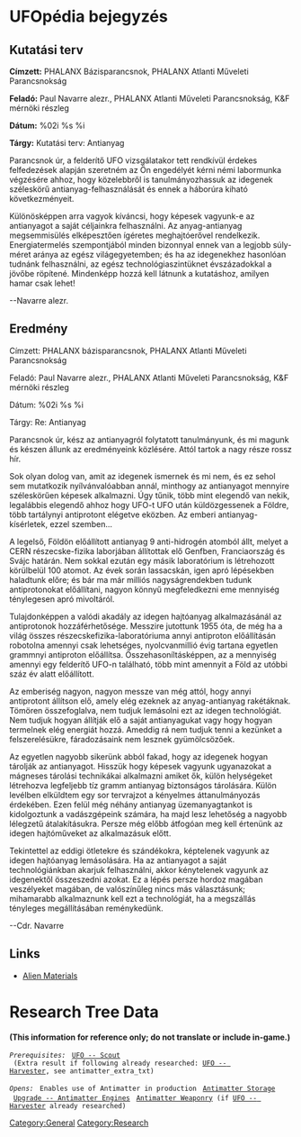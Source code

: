 # UFOpédia bejegyzés

## Kutatási terv

**Címzett:** PHALANX Bázisparancsnok, PHALANX Atlanti Műveleti
Parancsnokság

**Feladó:** Paul Navarre alezr., PHALANX Atlanti Műveleti Parancsnokság,
K&F mérnöki részleg

**Dátum:** %02i %s %i

**Tárgy:** Kutatási terv: Antianyag

Parancsnok úr, a felderítő UFO vizsgálatakor tett rendkívül érdekes
felfedezések alapján szeretném az Ön engedélyét kérni némi labormunka
végzésére ahhoz, hogy közelebbről is tanulmányozhassuk az idegenek
széleskörű antianyag-felhasználását és ennek a háborúra kiható
következményeit.

Különösképpen arra vagyok kíváncsi, hogy képesek vagyunk-e az
antianyagot a saját céljainkra felhasználni. Az anyag-antianyag
megsemmisülés elképesztően ígéretes meghajtóerővel rendelkezik.
Energiatermelés szempontjából minden bizonnyal ennek van a legjobb
súly-méret aránya az egész világegyetemben; és ha az idegenekhez
hasonlóan tudnánk felhasználni, az egész technológiaszintüknet
évszázadokkal a jövőbe röpítené. Mindenképp hozzá kell látnunk a
kutatáshoz, amilyen hamar csak lehet!

--Navarre alezr.

## Eredmény

Címzett: PHALANX bázisparancsnok, PHALANX Atlanti Műveleti Parancsnokság

Feladó: Paul Navarre alezr., PHALANX Atlanti Műveleti Parancsnokság, K&F
mérnöki részleg

Dátum: %02i %s %i

Tárgy: Re: Antianyag

Parancsnok úr, kész az antianyagról folytatott tanulmányunk, és mi
magunk és készen állunk az eredményeink közlésére. Attól tartok a nagy
része rossz hír.

Sok olyan dolog van, amit az idegenek ismernek és mi nem, és ez sehol
sem mutatkozik nyílvánvalóabban annál, minthogy az antianyagot mennyire
széleskörűen képesek alkalmazni. Úgy tűnik, több mint elegendő van
nekik, legalábbis elegendő ahhoz hogy UFO-t UFO után küldözgessenek a
Földre, több tartálynyi antiprotont elégetve eközben. Az emberi
antianyag-kísérletek, ezzel szemben...

A legelső, Földön előállított antianyag 9 anti-hidrogén atomból állt,
melyet a CERN részecske-fizika laborjában állítottak elő Genfben,
Franciaország és Svájc határán. Nem sokkal ezután egy másik laboratórium
is létrehozott körülbelül 100 atomot. Az évek során lassacskán, igen
apró lépésekben haladtunk előre; és bár ma már milliós nagyságrendekben
tudunk antiprotonokat előállítani, nagyon könnyű megfeledkezni eme
mennyiség ténylegesen apró mivoltáról.

Tulajdonképpen a valódi akadály az idegen hajtóanyag alkalmazásánál az
antiprotonok hozzáférhetősége. Messzire jutottunk 1955 óta, de még ha a
világ összes részecskefizika-laboratóriuma annyi antiproton előállításán
robotolna amennyi csak lehetséges, nyolcvanmillió évig tartana egyetlen
grammnyi antiproton előállítsa. Összehasoníltásképpen, az a mennyiség
amennyi egy felderítő UFO-n található, több mint amennyit a Föld az
utóbbi száz év alatt előállított.

Az emberiség nagyon, nagyon messze van még attól, hogy annyi antiprotont
állítson elő, amely elég ezeknek az anyag-antianyag rakétáknak. Tömören
összefoglalva, nem tudjuk lemásolni ezt az idegen technológiát. Nem
tudjuk hogyan állítják elő a saját antianyagukat vagy hogy hogyan
termelnek elég energiát hozzá. Ameddig rá nem tudjuk tenni a kezünket a
felszerelésükre, fáradozásaink nem lesznek gyümölcsözőek.

Az egyetlen nagyobb sikerünk abból fakad, hogy az idegenek hogyan
tárolják az antianyagot. Hisszük hogy képesek vagyunk ugyanazokat a
mágneses tárolási technikákai alkalmazni amiket ők, külön helységeket
létrehozva legfeljebb tíz gramm antianyag biztonságos tárolására. Külön
levélben elküldtem egy sor tervrajzot a kényelmes áttanulmányozás
érdekében. Ezen felül még néhány antianyag üzemanyagtankot is
kidolgoztunk a vadászgépeink számára, ha majd lesz lehetőség a nagyobb
lélegzetű átalakításukra. Persze még előbb átfogóan meg kell értenünk az
idegen hajtóműveket az alkalmazásuk előtt.

Tekintettel az eddigi ötletekre és szándékokra, képtelenek vagyunk az
idegen hajtóanyag lemásolására. Ha az antianyagot a saját
technológiánkban akarjuk felhasználni, akkor kénytelenek vagyunk az
idegenektől összeszedni azokat. Ez a lépés persze hordoz magában
veszélyeket magában, de valószínűleg nincs más választásunk; mihamarabb
alkalmaznunk kell ezt a technológiát, ha a megszállás tényleges
megállításában reménykedünk.

--Cdr. Navarre

## Links

- [Alien Materials](Research/Alien_Materials "wikilink")

# Research Tree Data

**(This information for reference only; do not translate or include
in-game.)**

*`Prerequisites:`*
` `[`UFO -- Scout`](UFO/Scout "wikilink")
` (Extra result if following already researched: `[`UFO -- Harvester`](UFO/Harvester "wikilink")`, see antimatter_extra_txt)`

*`Opens:`*
` Enables use of Antimatter in production`
` `[`Antimatter Storage`](Base_Facilities/Antimatter_Storage "wikilink")
` `[`Upgrade -- Antimatter Engines`](Aircraft_Equipment/Upgrades/Antimatter_Engines "wikilink")
` `[`Antimatter Weaponry`](Research/Antimatter_Weaponry "wikilink")` (if `[`UFO -- Harvester`](UFO/Harvester "wikilink")` already researched)`

[Category:General](Category:General "wikilink")
[Category:Research](Category:Research "wikilink")